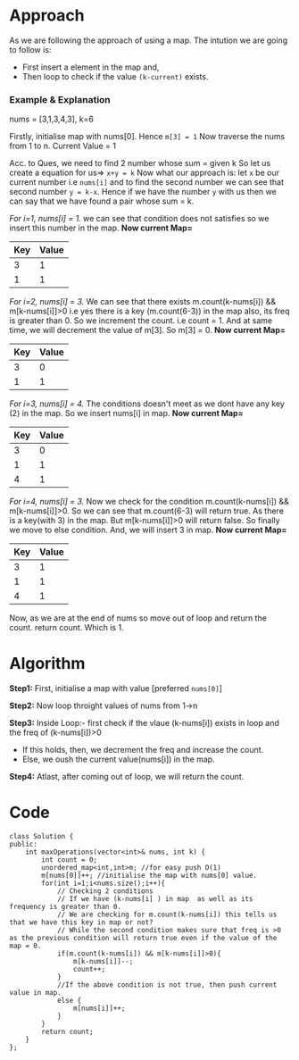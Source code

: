 # Approach
As we are following the approach of using a map. The intution we are going to follow is: 
* First insert a element in the map and, 
* Then loop to check if the value ```(k-current)``` exists.

### Example & Explanation
nums = [3,1,3,4,3], k=6

Firstly, initialise map with nums[0]. Hence ```m[3] = 1```
Now traverse the nums from 1 to n. Current Value = 1

Acc. to Ques, we need to find 2 number whose sum = given k
So let us create a equation for us=> ```x+y = k```
Now what our approach is: let ```x``` be our current number i.e ```nums[i]``` and to find the second number we can see that second number ```y = k-x```.
Hence if we have the number ```y``` with us then we can say that we have found a pair whose sum = k.


*For i=1, nums[i] = 1.*
we can see that condition does not satisfies so we insert this number in the map.
**Now current Map=**
<table>
  <thead>
    <th>Key</th>
    <th>Value</th>
  </thead>
  <tr>
    <td>3</td>
    <td>1</td>
  </tr>
  <tr>
    <td>1</td>
    <td>1</td>
  </tr>
</table>


*For i=2, nums[i] = 3.*
We can see that there exists m.count(k-nums[i]) && m[k-nums[i]]>0 i.e yes there is a key (m.count(6-3)) in the map also, its freq is greater than 0.
So we increment the count. i.e count = 1. And at same time, we will decrement the value of m[3]. So m[3] = 0.
**Now current Map=**
<table>
  <thead>
    <th>Key</th>
    <th>Value</th>
  </thead>
  <tr>
    <td>3</td>
    <td>0</td>
  </tr>
  <tr>
    <td>1</td>
    <td>1</td>
  </tr>
</table>


*For i=3, nums[i] = 4.*
The conditions doesn't meet as we dont have any key (2) in the map. So we insert nums[i] in map.
**Now current Map=**
<table>
  <thead>
    <th>Key</th>
    <th>Value</th>
  </thead>
  <tr>
    <td>3</td>
    <td>0</td>
  </tr>
  <tr>
    <td>1</td>
    <td>1</td>
  </tr>
  <tr>
    <td>4</td>
    <td>1</td>
  </tr>
</table>


*For i=4, nums[i] = 3.*
Now we check for the condition m.count(k-nums[i]) && m[k-nums[i]]>0. So we can see that m.count(6-3) will return true. As there is a key(with 3) in the map. But m[k-nums[i]]>0 will return false. So finally we move to else condition.
And, we will insert 3 in map.
**Now current Map=**
<table>
  <thead>
    <th>Key</th>
    <th>Value</th>
  </thead>
  <tr>
    <td>3</td>
    <td>1</td>
  </tr>
  <tr>
    <td>1</td>
    <td>1</td>
  </tr>
  <tr>
    <td>4</td>
    <td>1</td>
  </tr>
</table>


Now, as we are at the end of nums so move out of loop and return the count.
return count. Which is 1.


# Algorithm
**Step1:** First, initialise a map with value [preferred ```nums[0]```]

**Step2:** Now loop throight values of nums from 1->n

**Step3:** Inside Loop:- first check if the vlaue (k-nums[i]) exists in loop and the freq of (k-nums[i])>0
* If this holds, then, we decrement the freq and increase the count.
* Else, we oush the current value(nums[i]) in the map.
	
**Step4:** Atlast, after coming out of loop, we will return the count.

# Code

```
class Solution {
public:
    int maxOperations(vector<int>& nums, int k) {
        int count = 0;
        unordered_map<int,int>m; //for easy push O(1)
        m[nums[0]]++; //initialise the map with nums[0] value.
        for(int i=1;i<nums.size();i++){
            // Checking 2 conditions 
            // If we have (k-nums[i] ) in map  as well as its frequency is greater than 0.
            // We are checking for m.count(k-nums[i]) this tells us that we have this key in map or not?
            // While the second condition makes sure that freq is >0 as the previous condition will return true even if the value of the map = 0.
            if(m.count(k-nums[i]) && m[k-nums[i]]>0){
                m[k-nums[i]]--;
                count++;
            }
            //If the above condition is not true, then push current value in map.
            else {
                m[nums[i]]++;
            }
        }
        return count;
    }
};
```
